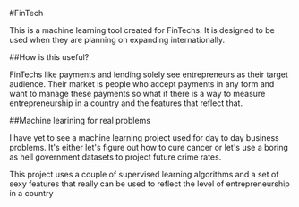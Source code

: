 
#FinTech

This is a machine learning tool created for FinTechs. It is designed to be used when they are planning on expanding internationally.

##How is this useful?

FinTechs like payments and lending solely see entrepreneurs as their target audience. Their market is people who accept payments in any form and want to manage these payments so what if there is a way to measure entrepreneurship in a country and the features that reflect that.

##Machine learining for real problems

I have yet to see a machine learning project used for day to day business problems. It's either let's figure out how to cure cancer or let's use a boring as hell government datasets to project future crime rates.

This project uses a couple of supervised learning algorithms and a set of sexy features that really can be used to reflect the level of entrepreneurship in a country 

